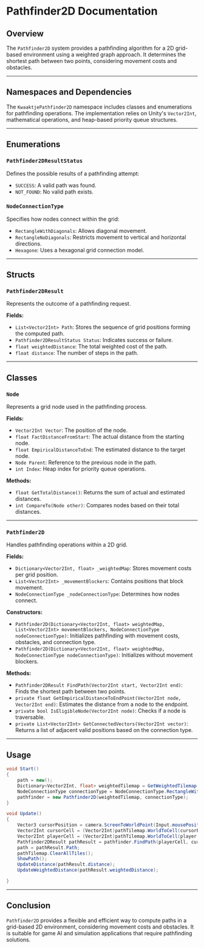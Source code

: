 # Pathfinder2D Documentation

## Overview
The `Pathfinder2D` system provides a pathfinding algorithm for a 2D grid-based environment using a weighted graph approach. It determines the shortest path between two points, considering movement costs and obstacles.

---

## Namespaces and Dependencies
The `KwaaktjePathfinder2D` namespace includes classes and enumerations for pathfinding operations. The implementation relies on Unity's `Vector2Int`, mathematical operations, and heap-based priority queue structures.

---

## Enumerations
### `Pathfinder2DResultStatus`
Defines the possible results of a pathfinding attempt:
- `SUCCESS`: A valid path was found.
- `NOT_FOUND`: No valid path exists.

### `NodeConnectionType`
Specifies how nodes connect within the grid:
- `RectangleWithDiagonals`: Allows diagonal movement.
- `RectangleNoDiagonals`: Restricts movement to vertical and horizontal directions.
- `Hexagone`: Uses a hexagonal grid connection model.

---

## Structs
### `Pathfinder2DResult`
Represents the outcome of a pathfinding request.

**Fields:**
- `List<Vector2Int> Path`: Stores the sequence of grid positions forming the computed path.
- `Pathfinder2DResultStatus Status`: Indicates success or failure.
- `float weightedDistance`: The total weighted cost of the path.
- `float distance`: The number of steps in the path.

---

## Classes

### `Node`
Represents a grid node used in the pathfinding process.

**Fields:**
- `Vector2Int Vector`: The position of the node.
- `float FactDistanceFromStart`: The actual distance from the starting node.
- `float EmpiricalDistanceToEnd`: The estimated distance to the target node.
- `Node Parent`: Reference to the previous node in the path.
- `int Index`: Heap index for priority queue operations.

**Methods:**
- `float GetTotalDistance()`: Returns the sum of actual and estimated distances.
- `int CompareTo(Node other)`: Compares nodes based on their total distances.

---

### `Pathfinder2D`
Handles pathfinding operations within a 2D grid.

**Fields:**
- `Dictionary<Vector2Int, float> _weightedMap`: Stores movement costs per grid position.
- `List<Vector2Int> _movementBlockers`: Contains positions that block movement.
- `NodeConnectionType _nodeConnectionType`: Determines how nodes connect.

**Constructors:**
- `Pathfinder2D(Dictionary<Vector2Int, float> weightedMap, List<Vector2Int> movementBlockers, NodeConnectionType nodeConnectionType)`: Initializes pathfinding with movement costs, obstacles, and connection type.
- `Pathfinder2D(Dictionary<Vector2Int, float> weightedMap, NodeConnectionType nodeConnectionType)`: Initializes without movement blockers.

**Methods:**
- `Pathfinder2DResult FindPath(Vector2Int start, Vector2Int end)`: Finds the shortest path between two points.
- `private float GetEmpiricalDistanceToEndPoint(Vector2Int node, Vector2Int end)`: Estimates the distance from a node to the endpoint.
- `private bool IsEligibleNode(Vector2Int node)`: Checks if a node is traversable.
- `private List<Vector2Int> GetConnectedVectors(Vector2Int vector)`: Returns a list of adjacent valid positions based on the connection type.

---

## Usage
```csharp
void Start()
{
    path = new();
    Dictionary<Vector2Int, float> weightedTilemap = GetWeightedTilemap();
    NodeConnectionType connectionType = NodeConnectionType.RectangleWithDiagonals;
    pathfinder = new Pathfinder2D(weightedTilemap, connectionType);
}

void Update()
{
    Vector3 cursorPosition = camera.ScreenToWorldPoint(Input.mousePosition);
    Vector2Int cursorCell = (Vector2Int)pathTilemap.WorldToCell(cursorPosition);
    Vector2Int playerCell = (Vector2Int)pathTilemap.WorldToCell(player.gameObject.transform.position);
    Pathfinder2DResult pathResult = pathfinder.FindPath(playerCell, cursorCell);
    path = pathResult.Path;
    pathTilemap.ClearAllTiles();
    ShowPath();
    UpdateDistance(pathResult.distance);
    UpdateWeightedDistance(pathResult.weightedDistance);

}
```

---

## Conclusion
`Pathfinder2D` provides a flexible and efficient way to compute paths in a grid-based 2D environment, considering movement costs and obstacles. It is suitable for game AI and simulation applications that require pathfinding solutions.

